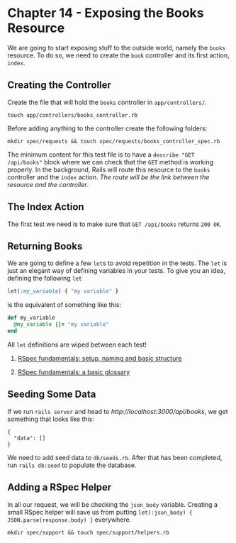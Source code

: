 # Chapter 14 - Exposing the Books Resource

We are going to start exposing stuff to the outside world, namely the `books` resource. To do so, we need to create the `book` controller and its first action, `index`.

## Creating the Controller

Create the file that will hold the `books` controller in `app/controllers/`.

```
touch app/controllers/books_controller.rb
```

Before adding anything to the controller create the following folders:

```
mkdir spec/requests && touch spec/requests/books_controller_spec.rb
```

The minimum content for this test file is to have a `describe "GET /api/books"` block where we can check that the `GET` method is working properly. In the background, Rails will route this resource to the `books` controller and the `index` action. *The route will be the link between the resource and the controller*.

## The Index Action

The first test we need is to make sure that `GET /api/books` returns `200 OK`.

## Returning Books

We are going to define a few `let`s to avoid repetition in the tests. The `let` is just an elegant way of defining variables in your tests. To give you an idea, defining the following `let`

```ruby
let(:my_variable) { "my variable" }
```

is the equivalent of something like this:

```ruby
def my_variable
  @my_variable ||= "my variable"
end
```

All `let` definitions are wiped between each test!

1. [RSpec fundamentals: setup, naming and basic structure](https://remimercier.com/rspec-101-basic-set-up/#fnref:1)

2. [RSpec fundamentals: a basic glossary](https://remimercier.com/rspec-fundamentals-glossary/)

## Seeding Some Data

If we run `rails server` and head to *http://localhost:3000/api/books*, we get something that looks like this:

```
{
  "data": []
}
```

We need to add seed data to `db/seeds.rb`. After that has been completed, run `rails db:seed` to populate the database.

## Adding a RSpec Helper

In all our request, we will be checking the `json_body` variable. Creating a small RSpec helper will save us from putting `let(:json_body) { JSON.parse(response.body) }` everywhere.

```
mkdir spec/support && touch spec/support/helpers.rb
```



